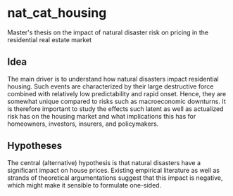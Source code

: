 # nat_cat_housing
Master's thesis on the impact of natural disaster risk on pricing in the residential real estate market

## Idea
The main driver is to understand how natural disasters impact residential housing. Such events are characterized by their large destructive force combined with relatively low predictability and rapid onset. Hence, they are somewhat unique compared to risks such as macroeconomic downturns. It is therefore important to study the effects such latent as well as actualized risk has on the housing market and what implications this has for homeowners, investors, insurers, and policymakers.

## Hypotheses
The central (alternative) hypothesis is that natural disasters have a significant impact on house prices. Existing empirical literature as well as strands of theoretical argumentations suggest that this impact is negative, which might make it sensible to formulate one-sided.
